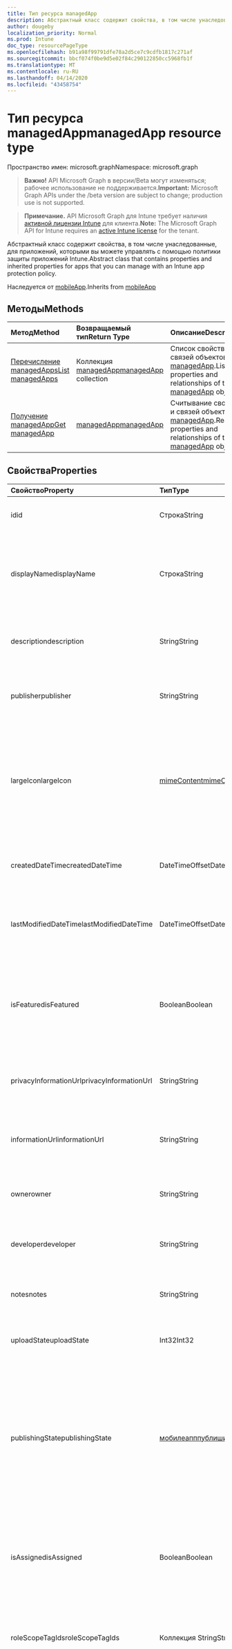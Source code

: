 ```yaml
---
title: Тип ресурса managedApp
description: Абстрактный класс содержит свойства, в том числе унаследованные, для приложений, которыми вы можете управлять с помощью политики защиты приложений Intune.
author: dougeby
localization_priority: Normal
ms.prod: Intune
doc_type: resourcePageType
ms.openlocfilehash: b91a98f99791dfe78a2d5ce7c9cdfb1817c271af
ms.sourcegitcommit: bbcf074f0be9d5e02f84c290122850cc5968fb1f
ms.translationtype: MT
ms.contentlocale: ru-RU
ms.lasthandoff: 04/14/2020
ms.locfileid: "43458754"
---
```

# <a name="managedapp-resource-type"></a><span data-ttu-id="74cee-103">Тип ресурса managedApp</span><span class="sxs-lookup"><span data-stu-id="74cee-103">managedApp resource type</span></span>

<span data-ttu-id="74cee-104">Пространство имен: microsoft.graph</span><span class="sxs-lookup"><span data-stu-id="74cee-104">Namespace: microsoft.graph</span></span>

> <span data-ttu-id="74cee-105">**Важно!** API Microsoft Graph в версии/Beta могут изменяться; рабочее использование не поддерживается.</span><span class="sxs-lookup"><span data-stu-id="74cee-105">**Important:** Microsoft Graph APIs under the /beta version are subject to change; production use is not supported.</span></span>

> <span data-ttu-id="74cee-106">**Примечание.** API Microsoft Graph для Intune требует наличия [активной лицензии Intune](https://go.microsoft.com/fwlink/?linkid=839381) для клиента.</span><span class="sxs-lookup"><span data-stu-id="74cee-106">**Note:** The Microsoft Graph API for Intune requires an [active Intune license](https://go.microsoft.com/fwlink/?linkid=839381) for the tenant.</span></span>

<span data-ttu-id="74cee-107">Абстрактный класс содержит свойства, в том числе унаследованные, для приложений, которыми вы можете управлять с помощью политики защиты приложений Intune.</span><span class="sxs-lookup"><span data-stu-id="74cee-107">Abstract class that contains properties and inherited properties for apps that you can manage with an Intune app protection policy.</span></span>


<span data-ttu-id="74cee-108">Наследуется от [mobileApp](../resources/intune-shared-mobileapp.md).</span><span class="sxs-lookup"><span data-stu-id="74cee-108">Inherits from [mobileApp](../resources/intune-shared-mobileapp.md)</span></span>

## <a name="methods"></a><span data-ttu-id="74cee-109">Методы</span><span class="sxs-lookup"><span data-stu-id="74cee-109">Methods</span></span>
|<span data-ttu-id="74cee-110">Метод</span><span class="sxs-lookup"><span data-stu-id="74cee-110">Method</span></span>|<span data-ttu-id="74cee-111">Возвращаемый тип</span><span class="sxs-lookup"><span data-stu-id="74cee-111">Return Type</span></span>|<span data-ttu-id="74cee-112">Описание</span><span class="sxs-lookup"><span data-stu-id="74cee-112">Description</span></span>|
|:---|:---|:---|
|[<span data-ttu-id="74cee-113">Перечисление managedApps</span><span class="sxs-lookup"><span data-stu-id="74cee-113">List managedApps</span></span>](../api/intune-apps-managedapp-list.md)|<span data-ttu-id="74cee-114">Коллекция [managedApp](../resources/intune-apps-managedapp.md)</span><span class="sxs-lookup"><span data-stu-id="74cee-114">[managedApp](../resources/intune-apps-managedapp.md) collection</span></span>|<span data-ttu-id="74cee-115">Список свойств и связей объектов [managedApp](../resources/intune-apps-managedapp.md).</span><span class="sxs-lookup"><span data-stu-id="74cee-115">List properties and relationships of the [managedApp](../resources/intune-apps-managedapp.md) objects.</span></span>|
|[<span data-ttu-id="74cee-116">Получение managedApp</span><span class="sxs-lookup"><span data-stu-id="74cee-116">Get managedApp</span></span>](../api/intune-apps-managedapp-get.md)|[<span data-ttu-id="74cee-117">managedApp</span><span class="sxs-lookup"><span data-stu-id="74cee-117">managedApp</span></span>](../resources/intune-apps-managedapp.md)|<span data-ttu-id="74cee-118">Считывание свойств и связей объекта [managedApp](../resources/intune-apps-managedapp.md).</span><span class="sxs-lookup"><span data-stu-id="74cee-118">Read properties and relationships of the [managedApp](../resources/intune-apps-managedapp.md) object.</span></span>|

## <a name="properties"></a><span data-ttu-id="74cee-119">Свойства</span><span class="sxs-lookup"><span data-stu-id="74cee-119">Properties</span></span>
|<span data-ttu-id="74cee-120">Свойство</span><span class="sxs-lookup"><span data-stu-id="74cee-120">Property</span></span>|<span data-ttu-id="74cee-121">Тип</span><span class="sxs-lookup"><span data-stu-id="74cee-121">Type</span></span>|<span data-ttu-id="74cee-122">Описание</span><span class="sxs-lookup"><span data-stu-id="74cee-122">Description</span></span>|
|:---|:---|:---|
|<span data-ttu-id="74cee-123">id</span><span class="sxs-lookup"><span data-stu-id="74cee-123">id</span></span>|<span data-ttu-id="74cee-124">Строка</span><span class="sxs-lookup"><span data-stu-id="74cee-124">String</span></span>|<span data-ttu-id="74cee-125">Ключ объекта.</span><span class="sxs-lookup"><span data-stu-id="74cee-125">Key of the entity.</span></span> <span data-ttu-id="74cee-126">Наследуется от [mobileApp](../resources/intune-shared-mobileapp.md).</span><span class="sxs-lookup"><span data-stu-id="74cee-126">Inherited from [mobileApp](../resources/intune-shared-mobileapp.md)</span></span>|
|<span data-ttu-id="74cee-127">displayName</span><span class="sxs-lookup"><span data-stu-id="74cee-127">displayName</span></span>|<span data-ttu-id="74cee-128">Строка</span><span class="sxs-lookup"><span data-stu-id="74cee-128">String</span></span>|<span data-ttu-id="74cee-129">Название приложения, которое предоставил или импортировал администратор.</span><span class="sxs-lookup"><span data-stu-id="74cee-129">The admin provided or imported title of the app.</span></span> <span data-ttu-id="74cee-130">Наследуется от [mobileApp](../resources/intune-shared-mobileapp.md).</span><span class="sxs-lookup"><span data-stu-id="74cee-130">Inherited from [mobileApp](../resources/intune-shared-mobileapp.md)</span></span>|
|<span data-ttu-id="74cee-131">description</span><span class="sxs-lookup"><span data-stu-id="74cee-131">description</span></span>|<span data-ttu-id="74cee-132">String</span><span class="sxs-lookup"><span data-stu-id="74cee-132">String</span></span>|<span data-ttu-id="74cee-133">Описание приложения.</span><span class="sxs-lookup"><span data-stu-id="74cee-133">The description of the app.</span></span> <span data-ttu-id="74cee-134">Наследуется от [mobileApp](../resources/intune-shared-mobileapp.md).</span><span class="sxs-lookup"><span data-stu-id="74cee-134">Inherited from [mobileApp](../resources/intune-shared-mobileapp.md)</span></span>|
|<span data-ttu-id="74cee-135">publisher</span><span class="sxs-lookup"><span data-stu-id="74cee-135">publisher</span></span>|<span data-ttu-id="74cee-136">String</span><span class="sxs-lookup"><span data-stu-id="74cee-136">String</span></span>|<span data-ttu-id="74cee-137">Издатель приложения.</span><span class="sxs-lookup"><span data-stu-id="74cee-137">The publisher of the app.</span></span> <span data-ttu-id="74cee-138">Наследуется от [mobileApp](../resources/intune-shared-mobileapp.md).</span><span class="sxs-lookup"><span data-stu-id="74cee-138">Inherited from [mobileApp](../resources/intune-shared-mobileapp.md)</span></span>|
|<span data-ttu-id="74cee-139">largeIcon</span><span class="sxs-lookup"><span data-stu-id="74cee-139">largeIcon</span></span>|[<span data-ttu-id="74cee-140">mimeContent</span><span class="sxs-lookup"><span data-stu-id="74cee-140">mimeContent</span></span>](../resources/intune-shared-mimecontent.md)|<span data-ttu-id="74cee-141">Представляет большой значок, который отображается в сведениях о приложении, используется для отправки значка.</span><span class="sxs-lookup"><span data-stu-id="74cee-141">The large icon, to be displayed in the app details and used for upload of the icon.</span></span> <span data-ttu-id="74cee-142">Наследуется от [mobileApp](../resources/intune-shared-mobileapp.md).</span><span class="sxs-lookup"><span data-stu-id="74cee-142">Inherited from [mobileApp](../resources/intune-shared-mobileapp.md)</span></span>|
|<span data-ttu-id="74cee-143">createdDateTime</span><span class="sxs-lookup"><span data-stu-id="74cee-143">createdDateTime</span></span>|<span data-ttu-id="74cee-144">DateTimeOffset</span><span class="sxs-lookup"><span data-stu-id="74cee-144">DateTimeOffset</span></span>|<span data-ttu-id="74cee-145">Дата и время создания приложения.</span><span class="sxs-lookup"><span data-stu-id="74cee-145">The date and time the app was created.</span></span> <span data-ttu-id="74cee-146">Наследуется от [mobileApp](../resources/intune-shared-mobileapp.md).</span><span class="sxs-lookup"><span data-stu-id="74cee-146">Inherited from [mobileApp](../resources/intune-shared-mobileapp.md)</span></span>|
|<span data-ttu-id="74cee-147">lastModifiedDateTime</span><span class="sxs-lookup"><span data-stu-id="74cee-147">lastModifiedDateTime</span></span>|<span data-ttu-id="74cee-148">DateTimeOffset</span><span class="sxs-lookup"><span data-stu-id="74cee-148">DateTimeOffset</span></span>|<span data-ttu-id="74cee-149">Дата и время последнего изменения приложения.</span><span class="sxs-lookup"><span data-stu-id="74cee-149">The date and time the app was last modified.</span></span> <span data-ttu-id="74cee-150">Наследуется от [mobileApp](../resources/intune-shared-mobileapp.md).</span><span class="sxs-lookup"><span data-stu-id="74cee-150">Inherited from [mobileApp](../resources/intune-shared-mobileapp.md)</span></span>|
|<span data-ttu-id="74cee-151">isFeatured</span><span class="sxs-lookup"><span data-stu-id="74cee-151">isFeatured</span></span>|<span data-ttu-id="74cee-152">Boolean</span><span class="sxs-lookup"><span data-stu-id="74cee-152">Boolean</span></span>|<span data-ttu-id="74cee-153">Значение, которое показывает, отмечено ли приложение как подобранное администратором. Наследуется от объекта [mobileApp](../resources/intune-shared-mobileapp.md).</span><span class="sxs-lookup"><span data-stu-id="74cee-153">The value indicating whether the app is marked as featured by the admin. Inherited from [mobileApp](../resources/intune-shared-mobileapp.md)</span></span>|
|<span data-ttu-id="74cee-154">privacyInformationUrl</span><span class="sxs-lookup"><span data-stu-id="74cee-154">privacyInformationUrl</span></span>|<span data-ttu-id="74cee-155">String</span><span class="sxs-lookup"><span data-stu-id="74cee-155">String</span></span>|<span data-ttu-id="74cee-156">URL-адрес заявления о конфиденциальности.</span><span class="sxs-lookup"><span data-stu-id="74cee-156">The privacy statement Url.</span></span> <span data-ttu-id="74cee-157">Наследуется от [mobileApp](../resources/intune-shared-mobileapp.md).</span><span class="sxs-lookup"><span data-stu-id="74cee-157">Inherited from [mobileApp](../resources/intune-shared-mobileapp.md)</span></span>|
|<span data-ttu-id="74cee-158">informationUrl</span><span class="sxs-lookup"><span data-stu-id="74cee-158">informationUrl</span></span>|<span data-ttu-id="74cee-159">String</span><span class="sxs-lookup"><span data-stu-id="74cee-159">String</span></span>|<span data-ttu-id="74cee-160">URL-адрес страницы с дополнительными сведениями.</span><span class="sxs-lookup"><span data-stu-id="74cee-160">The more information Url.</span></span> <span data-ttu-id="74cee-161">Наследуется от [mobileApp](../resources/intune-shared-mobileapp.md).</span><span class="sxs-lookup"><span data-stu-id="74cee-161">Inherited from [mobileApp](../resources/intune-shared-mobileapp.md)</span></span>|
|<span data-ttu-id="74cee-162">owner</span><span class="sxs-lookup"><span data-stu-id="74cee-162">owner</span></span>|<span data-ttu-id="74cee-163">String</span><span class="sxs-lookup"><span data-stu-id="74cee-163">String</span></span>|<span data-ttu-id="74cee-164">Владелец приложения.</span><span class="sxs-lookup"><span data-stu-id="74cee-164">The owner of the app.</span></span> <span data-ttu-id="74cee-165">Наследуется от [mobileApp](../resources/intune-shared-mobileapp.md).</span><span class="sxs-lookup"><span data-stu-id="74cee-165">Inherited from [mobileApp](../resources/intune-shared-mobileapp.md)</span></span>|
|<span data-ttu-id="74cee-166">developer</span><span class="sxs-lookup"><span data-stu-id="74cee-166">developer</span></span>|<span data-ttu-id="74cee-167">String</span><span class="sxs-lookup"><span data-stu-id="74cee-167">String</span></span>|<span data-ttu-id="74cee-168">Разработчик приложения.</span><span class="sxs-lookup"><span data-stu-id="74cee-168">The developer of the app.</span></span> <span data-ttu-id="74cee-169">Наследуется от [mobileApp](../resources/intune-shared-mobileapp.md).</span><span class="sxs-lookup"><span data-stu-id="74cee-169">Inherited from [mobileApp](../resources/intune-shared-mobileapp.md)</span></span>|
|<span data-ttu-id="74cee-170">notes</span><span class="sxs-lookup"><span data-stu-id="74cee-170">notes</span></span>|<span data-ttu-id="74cee-171">String</span><span class="sxs-lookup"><span data-stu-id="74cee-171">String</span></span>|<span data-ttu-id="74cee-172">Заметки для приложения.</span><span class="sxs-lookup"><span data-stu-id="74cee-172">Notes for the app.</span></span> <span data-ttu-id="74cee-173">Наследуется от [mobileApp](../resources/intune-shared-mobileapp.md)</span><span class="sxs-lookup"><span data-stu-id="74cee-173">Inherited from [mobileApp](../resources/intune-shared-mobileapp.md)</span></span>|
|<span data-ttu-id="74cee-174">uploadState</span><span class="sxs-lookup"><span data-stu-id="74cee-174">uploadState</span></span>|<span data-ttu-id="74cee-175">Int32</span><span class="sxs-lookup"><span data-stu-id="74cee-175">Int32</span></span>|<span data-ttu-id="74cee-176">Состояние отправки.</span><span class="sxs-lookup"><span data-stu-id="74cee-176">The upload state.</span></span> <span data-ttu-id="74cee-177">Наследуется от [mobileApp](../resources/intune-shared-mobileapp.md)</span><span class="sxs-lookup"><span data-stu-id="74cee-177">Inherited from [mobileApp](../resources/intune-shared-mobileapp.md)</span></span>|
|<span data-ttu-id="74cee-178">publishingState</span><span class="sxs-lookup"><span data-stu-id="74cee-178">publishingState</span></span>|[<span data-ttu-id="74cee-179">мобилеапппублишингстате</span><span class="sxs-lookup"><span data-stu-id="74cee-179">mobileAppPublishingState</span></span>](../resources/intune-apps-mobileapppublishingstate.md)|<span data-ttu-id="74cee-180">Состояние публикации для приложения.</span><span class="sxs-lookup"><span data-stu-id="74cee-180">The publishing state for the app.</span></span> <span data-ttu-id="74cee-181">Приложение невозможно назначить, если оно не опубликовано.</span><span class="sxs-lookup"><span data-stu-id="74cee-181">The app cannot be assigned unless the app is published.</span></span> <span data-ttu-id="74cee-182">Наследуется от [mobileApp](../resources/intune-shared-mobileapp.md).</span><span class="sxs-lookup"><span data-stu-id="74cee-182">Inherited from [mobileApp](../resources/intune-shared-mobileapp.md).</span></span> <span data-ttu-id="74cee-183">Возможные значения: `notPublished`, `processing`, `published`.</span><span class="sxs-lookup"><span data-stu-id="74cee-183">Possible values are: `notPublished`, `processing`, `published`.</span></span>|
|<span data-ttu-id="74cee-184">isAssigned</span><span class="sxs-lookup"><span data-stu-id="74cee-184">isAssigned</span></span>|<span data-ttu-id="74cee-185">Boolean</span><span class="sxs-lookup"><span data-stu-id="74cee-185">Boolean</span></span>|<span data-ttu-id="74cee-186">Значение, указывающее, назначено ли приложение по крайней мере одной группе.</span><span class="sxs-lookup"><span data-stu-id="74cee-186">The value indicating whether the app is assigned to at least one group.</span></span> <span data-ttu-id="74cee-187">Наследуется от [mobileApp](../resources/intune-shared-mobileapp.md).</span><span class="sxs-lookup"><span data-stu-id="74cee-187">Inherited from [mobileApp](../resources/intune-shared-mobileapp.md)</span></span>|
|<span data-ttu-id="74cee-188">roleScopeTagIds</span><span class="sxs-lookup"><span data-stu-id="74cee-188">roleScopeTagIds</span></span>|<span data-ttu-id="74cee-189">Коллекция String</span><span class="sxs-lookup"><span data-stu-id="74cee-189">String collection</span></span>|<span data-ttu-id="74cee-190">Список идентификаторов тегов области для этого мобильного приложения.</span><span class="sxs-lookup"><span data-stu-id="74cee-190">List of scope tag ids for this mobile app.</span></span> <span data-ttu-id="74cee-191">Наследуется от [mobileApp](../resources/intune-shared-mobileapp.md).</span><span class="sxs-lookup"><span data-stu-id="74cee-191">Inherited from [mobileApp](../resources/intune-shared-mobileapp.md)</span></span>|
|<span data-ttu-id="74cee-192">депендентаппкаунт</span><span class="sxs-lookup"><span data-stu-id="74cee-192">dependentAppCount</span></span>|<span data-ttu-id="74cee-193">Int32</span><span class="sxs-lookup"><span data-stu-id="74cee-193">Int32</span></span>|<span data-ttu-id="74cee-194">Общее количество зависимостей для дочернего приложения.</span><span class="sxs-lookup"><span data-stu-id="74cee-194">The total number of dependencies the child app has.</span></span> <span data-ttu-id="74cee-195">Наследуется от [mobileApp](../resources/intune-shared-mobileapp.md).</span><span class="sxs-lookup"><span data-stu-id="74cee-195">Inherited from [mobileApp](../resources/intune-shared-mobileapp.md)</span></span>|
|<span data-ttu-id="74cee-196">appAvailability</span><span class="sxs-lookup"><span data-stu-id="74cee-196">appAvailability</span></span>|[<span data-ttu-id="74cee-197">манажедаппаваилабилити</span><span class="sxs-lookup"><span data-stu-id="74cee-197">managedAppAvailability</span></span>](../resources/intune-apps-managedappavailability.md)|<span data-ttu-id="74cee-198">Доступность приложения.</span><span class="sxs-lookup"><span data-stu-id="74cee-198">The Application's availability.</span></span> <span data-ttu-id="74cee-199">Возможные значения: `global`, `lineOfBusiness`.</span><span class="sxs-lookup"><span data-stu-id="74cee-199">Possible values are: `global`, `lineOfBusiness`.</span></span>|
|<span data-ttu-id="74cee-200">version</span><span class="sxs-lookup"><span data-stu-id="74cee-200">version</span></span>|<span data-ttu-id="74cee-201">String</span><span class="sxs-lookup"><span data-stu-id="74cee-201">String</span></span>|<span data-ttu-id="74cee-202">Версия приложения.</span><span class="sxs-lookup"><span data-stu-id="74cee-202">The Application's version.</span></span>|

## <a name="relationships"></a><span data-ttu-id="74cee-203">Связи</span><span class="sxs-lookup"><span data-stu-id="74cee-203">Relationships</span></span>
|<span data-ttu-id="74cee-204">Связь</span><span class="sxs-lookup"><span data-stu-id="74cee-204">Relationship</span></span>|<span data-ttu-id="74cee-205">Тип</span><span class="sxs-lookup"><span data-stu-id="74cee-205">Type</span></span>|<span data-ttu-id="74cee-206">Описание</span><span class="sxs-lookup"><span data-stu-id="74cee-206">Description</span></span>|
|:---|:---|:---|
|<span data-ttu-id="74cee-207">categories</span><span class="sxs-lookup"><span data-stu-id="74cee-207">categories</span></span>|<span data-ttu-id="74cee-208">Коллекция [mobileAppCategory](../resources/intune-apps-mobileappcategory.md)</span><span class="sxs-lookup"><span data-stu-id="74cee-208">[mobileAppCategory](../resources/intune-apps-mobileappcategory.md) collection</span></span>|<span data-ttu-id="74cee-209">Список категорий для этого приложения.</span><span class="sxs-lookup"><span data-stu-id="74cee-209">The list of categories for this app.</span></span> <span data-ttu-id="74cee-210">Наследуется от [mobileApp](../resources/intune-shared-mobileapp.md).</span><span class="sxs-lookup"><span data-stu-id="74cee-210">Inherited from [mobileApp](../resources/intune-shared-mobileapp.md)</span></span>|
|<span data-ttu-id="74cee-211">assignments</span><span class="sxs-lookup"><span data-stu-id="74cee-211">assignments</span></span>|<span data-ttu-id="74cee-212">Коллекция [mobileAppAssignment](../resources/intune-apps-mobileappassignment.md)</span><span class="sxs-lookup"><span data-stu-id="74cee-212">[mobileAppAssignment](../resources/intune-apps-mobileappassignment.md) collection</span></span>|<span data-ttu-id="74cee-213">Список назначений группы для этого мобильного приложения.</span><span class="sxs-lookup"><span data-stu-id="74cee-213">The list of group assignments for this mobile app.</span></span> <span data-ttu-id="74cee-214">Наследуется от [mobileApp](../resources/intune-shared-mobileapp.md).</span><span class="sxs-lookup"><span data-stu-id="74cee-214">Inherited from [mobileApp](../resources/intune-shared-mobileapp.md)</span></span>|
|<span data-ttu-id="74cee-215">installSummary</span><span class="sxs-lookup"><span data-stu-id="74cee-215">installSummary</span></span>|<span data-ttu-id="74cee-216">[mobileAppInstallSummary](../resources/intune-apps-mobileappinstallsummary.md);</span><span class="sxs-lookup"><span data-stu-id="74cee-216">[mobileAppInstallSummary](../resources/intune-apps-mobileappinstallsummary.md)</span></span>|<span data-ttu-id="74cee-217">Общие сведения по установке мобильного приложения.</span><span class="sxs-lookup"><span data-stu-id="74cee-217">Mobile App Install Summary.</span></span> <span data-ttu-id="74cee-218">Наследуется от [mobileApp](../resources/intune-shared-mobileapp.md).</span><span class="sxs-lookup"><span data-stu-id="74cee-218">Inherited from [mobileApp](../resources/intune-shared-mobileapp.md)</span></span>|
|<span data-ttu-id="74cee-219">deviceStatuses</span><span class="sxs-lookup"><span data-stu-id="74cee-219">deviceStatuses</span></span>|<span data-ttu-id="74cee-220">Коллекция [mobileAppInstallStatus](../resources/intune-apps-mobileappinstallstatus.md)</span><span class="sxs-lookup"><span data-stu-id="74cee-220">[mobileAppInstallStatus](../resources/intune-apps-mobileappinstallstatus.md) collection</span></span>|<span data-ttu-id="74cee-221">Список состояний установки для этого мобильного приложения.</span><span class="sxs-lookup"><span data-stu-id="74cee-221">The list of installation states for this mobile app.</span></span> <span data-ttu-id="74cee-222">Наследуется от [mobileApp](../resources/intune-shared-mobileapp.md).</span><span class="sxs-lookup"><span data-stu-id="74cee-222">Inherited from [mobileApp](../resources/intune-shared-mobileapp.md)</span></span>|
|<span data-ttu-id="74cee-223">userStatuses</span><span class="sxs-lookup"><span data-stu-id="74cee-223">userStatuses</span></span>|<span data-ttu-id="74cee-224">Коллекция [усераппинсталлстатус](../resources/intune-apps-userappinstallstatus.md)</span><span class="sxs-lookup"><span data-stu-id="74cee-224">[userAppInstallStatus](../resources/intune-apps-userappinstallstatus.md) collection</span></span>|<span data-ttu-id="74cee-225">Список состояний установки для этого мобильного приложения.</span><span class="sxs-lookup"><span data-stu-id="74cee-225">The list of installation states for this mobile app.</span></span> <span data-ttu-id="74cee-226">Наследуется от [mobileApp](../resources/intune-shared-mobileapp.md).</span><span class="sxs-lookup"><span data-stu-id="74cee-226">Inherited from [mobileApp](../resources/intune-shared-mobileapp.md)</span></span>|
|<span data-ttu-id="74cee-227">Таблица</span><span class="sxs-lookup"><span data-stu-id="74cee-227">relationships</span></span>|<span data-ttu-id="74cee-228">Коллекция [мобилеаппрелатионшип](../resources/intune-apps-mobileapprelationship.md)</span><span class="sxs-lookup"><span data-stu-id="74cee-228">[mobileAppRelationship](../resources/intune-apps-mobileapprelationship.md) collection</span></span>|<span data-ttu-id="74cee-229">Список отношений для этого мобильного приложения.</span><span class="sxs-lookup"><span data-stu-id="74cee-229">List of relationships for this mobile app.</span></span> <span data-ttu-id="74cee-230">Наследуется от [mobileApp](../resources/intune-shared-mobileapp.md).</span><span class="sxs-lookup"><span data-stu-id="74cee-230">Inherited from [mobileApp](../resources/intune-shared-mobileapp.md)</span></span>|

## <a name="json-representation"></a><span data-ttu-id="74cee-231">Представление JSON</span><span class="sxs-lookup"><span data-stu-id="74cee-231">JSON Representation</span></span>
<span data-ttu-id="74cee-232">Ниже представлено описание ресурса в формате JSON.</span><span class="sxs-lookup"><span data-stu-id="74cee-232">Here is a JSON representation of the resource.</span></span>
<!-- {
  "blockType": "resource",
  "keyProperty": "id",
  "@odata.type": "microsoft.graph.managedApp"
}
-->
``` json
{
  "@odata.type": "#microsoft.graph.managedApp",
  "id": "String (identifier)",
  "displayName": "String",
  "description": "String",
  "publisher": "String",
  "largeIcon": {
    "@odata.type": "microsoft.graph.mimeContent",
    "type": "String",
    "value": "binary"
  },
  "createdDateTime": "String (timestamp)",
  "lastModifiedDateTime": "String (timestamp)",
  "isFeatured": true,
  "privacyInformationUrl": "String",
  "informationUrl": "String",
  "owner": "String",
  "developer": "String",
  "notes": "String",
  "uploadState": 1024,
  "publishingState": "String",
  "isAssigned": true,
  "roleScopeTagIds": [
    "String"
  ],
  "dependentAppCount": 1024,
  "appAvailability": "String",
  "version": "String"
}
```



